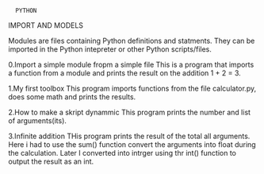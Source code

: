       PYTHON
IMPORT AND MODELS

Modules are files containing Python definitions and statments.
They can be imported in the Python intepreter or other Python scripts/files.

0.Import a simple module fropm a simple file
This is a program that imports a function from a module and prints the result on the addition 1 + 2 = 3.

1.My first toolbox
This program imports functions from the file calculator.py, does some math and prints the results.

2.How to make a skript dynammic
This program prints the number and list of arguments(its).

3.Infinite addition
THis program prints the result of the total all arguments.
Here i had to use the sum() function convert the arguments into float during the calculation.
Later I converted into intrger using thr int() function to output the result as an int.
